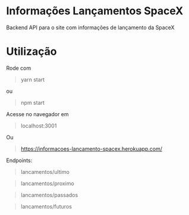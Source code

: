 # Informações Lançamentos SpaceX
Backend API para o site com informações de lançamento da SpaceX

# Utilização
Rode com
>yarn start

ou
>npm start

Acesse no navegador em
>localhost:3001

Ou
>https://informacoes-lancamento-spacex.herokuapp.com/

Endpoints:
>lancamentos/ultimo

>lancamentos/proximo

>lancamentos/passados

>lancamentos/futuros